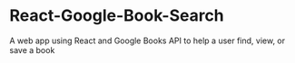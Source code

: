 # React-Google-Book-Search
A web app using React and Google Books API to help a user find, view, or save a book
